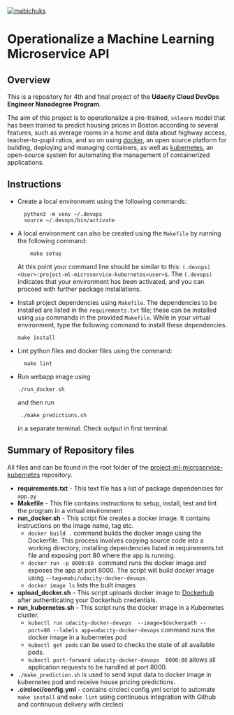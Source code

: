 [![mabichuks](https://circleci.com/gh/mabichuks/project-ml-microservice-kubernetes.svg?style=svg)](https://circleci.com/gh/mabichuks/project-ml-microservice-kubernetes)

# Operationalize a Machine Learning Microservice API

## Overview

This is a repository for 4th and final project of the **Udacity Cloud DevOps Engineer Nanodegree Program**.

The aim of this project is to operationalize a pre-trained, `sklearn` model that has been trained to predict housing prices in Boston according to several features, such as average rooms in a home and data about highway access, teacher-to-pupil ratios, and so on using [docker](https://docker.com), an open source platform for building, deploying and managing containers, as well as [kubernetes](https://kubernetes.io/), an open-source system for automating the management of containerized applications.

## Instructions

- Create a local environment using the following commands:

  ```
  	python3 -m venv ~/.devops
  	source ~/.devops/bin/activate
  ```
- A local environment can also be created using the `Makefile` by running the following command:
    ```
        make setup
    ```

  At this point your command line should be similar to this:
  `(.devops) <User>:project-ml-microservice-kubernetes<user>$`. The `(.devops)` indicates that your environment has been activated, and you can proceed with further package installations.

- Install project dependencies using `Makefile`. The dependencies to be installed are listed in the `requirements.txt` file; these can be installed using `pip` commands in the provided `Makefile`. While in your virtual environment, type the following command to install these dependencies.

  ```
  make install
  ```

- Lint python files and docker files using the command:
  ```
    make lint
  ```
- Run webapp image using

  ```
  ./run_docker.sh
  ```

  and then run

  ```
   ./make_predictions.sh
  ```

  in a separate terminal. Check output in first terminal.

## Summary of Repository files
All files and can be found in the root folder of the [project-ml-microservice-kubernetes](https://github.com/mabichuks/project-ml-microservice-kubernetes) repository.

- **requirements.txt** - This text file has a list of package dependencies for `app.py`
- **Makefile** - This file contains instructions to setup, install, test and lint the program in a virtual environment
- **run_docker.sh** - This script file creates a docker image. It contains instructions on the image name, tag etc.
  - `docker build .` command builds the docker image using the Dockerfile. This process involves copying source code into a working directory, installing dependencies listed in requirements.txt file and exposing port 80 where the app is running.
  - `docker run -p 8000:80 ` command runs the docker image and  exposes the app at port 8000. The script will build docker image using `--tag=mabi/udacity-docker-devops`.
  - `docker image ls` lists the built images
- **upload_docker.sh** - This script uploads docker image to [Dockerhub](https://hub.docker.com/) after authenticating your Dockerhub credentials.
- **run_kubernetes.sh** - This script runs the docker image in a Kubernetes cluster.
  - `kubectl run udacity-docker-devops  --image=$dockerpath --port=80 --labels app=udacity-docker-devops` command runs the docker image in a kubernetes pod
  - `kubectl get pods` can be used to checks the state of all available pods.
  - `kubectl port-forward udacity-docker-devops  8000:80` allows all application requests to be handled at port 8000.
- `./make_prediction.sh` is used to send input data to docker image in kubernetes pod and receive house pricing predictions.
- **.circleci/config.yml** - contains circleci config.yml script to automate `make install` and `make lint` using continuous integration with Github and continuous delivery with circleci